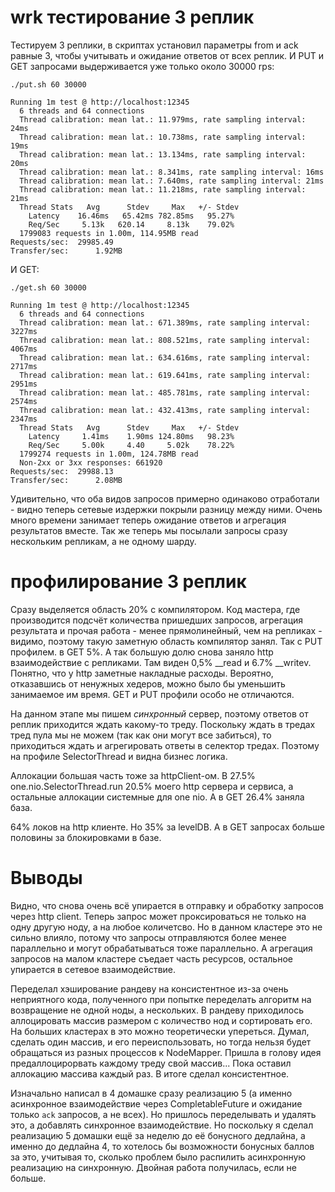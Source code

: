 # wrk тестирование 3 реплик

Тестируем 3 реплики, в скриптах установил параметры from и ack равные 3, чтобы учитывать и ожидание ответов от всех реплик.
И PUT и GET запросами выдерживается уже только около 30000 rps:
```
./put.sh 60 30000

Running 1m test @ http://localhost:12345
  6 threads and 64 connections
  Thread calibration: mean lat.: 11.979ms, rate sampling interval: 24ms
  Thread calibration: mean lat.: 10.738ms, rate sampling interval: 19ms
  Thread calibration: mean lat.: 13.134ms, rate sampling interval: 20ms
  Thread calibration: mean lat.: 8.341ms, rate sampling interval: 16ms
  Thread calibration: mean lat.: 7.640ms, rate sampling interval: 21ms
  Thread calibration: mean lat.: 11.218ms, rate sampling interval: 21ms
  Thread Stats   Avg      Stdev     Max   +/- Stdev
    Latency    16.46ms   65.42ms 782.85ms   95.27%
    Req/Sec     5.13k   620.14     8.13k    79.02%
  1799083 requests in 1.00m, 114.95MB read
Requests/sec:  29985.49
Transfer/sec:      1.92MB
```
И GET:
```
./get.sh 60 30000

Running 1m test @ http://localhost:12345
  6 threads and 64 connections
  Thread calibration: mean lat.: 671.389ms, rate sampling interval: 3227ms
  Thread calibration: mean lat.: 808.521ms, rate sampling interval: 4067ms
  Thread calibration: mean lat.: 634.616ms, rate sampling interval: 2717ms
  Thread calibration: mean lat.: 619.641ms, rate sampling interval: 2951ms
  Thread calibration: mean lat.: 485.781ms, rate sampling interval: 2574ms
  Thread calibration: mean lat.: 432.413ms, rate sampling interval: 2347ms
  Thread Stats   Avg      Stdev     Max   +/- Stdev
    Latency     1.41ms    1.90ms 124.80ms   98.23%
    Req/Sec     5.00k     4.40     5.02k    78.22%
  1799274 requests in 1.00m, 124.78MB read
  Non-2xx or 3xx responses: 661920
Requests/sec:  29988.13
Transfer/sec:      2.08MB
```

Удивительно, что оба видов запросов примерно одинаково отработали - видно теперь сетевые издержки покрыли разницу между ними.
Очень много времени занимает теперь ожидание ответов и агрегация результатов вместе. Так же теперь мы посылали запросы
сразу нескольким репликам, а не одному шарду.

# профилирование 3 реплик

Сразу выделяется область 20% с компилятором. Код мастера, где производится
подсчёт количества пришедших запросов, агрегация результата и прочая работа - менее прямолинейный, чем на репликах - видимо,
поэтому такую заметную область компилятор занял. Так с PUT профилем. в GET 5%.
А так большую долю снова заняло http взаимодействие с репликами. Там виден 0,5% __read и 6.7% __writev. Понятно, что у http
заметные накладные расходы. Вероятно, отказавшись от ненужных хедеров, можно было бы уменьшить занимаемое им время.
GET и PUT профили особо не отличаются.

На данном этапе мы пишем *синхронный* сервер, поэтому ответов от реплик приходится ждать какому-то треду. Поскольку ждать
в тредах тред пула мы не можем (так как они могут все забиться), то приходиться ждать и агрегировать ответы в селектор тредах.
Поэтому на профиле SelectorThread и видна бизнес логика.

Аллокации большая часть тоже за httpClient-ом. В 27.5% one.nio.SelectorThread.run 20.5% моего http сервера и сервиса,
а остальные аллокации системные для one nio. А в GET 26.4% заняла база.

64% локов на http клиенте. Но 35% за levelDB. А в GET запросах больше половины за блокировками в базе.

# Выводы

Видно, что снова очень всё упирается в отправку и обработку запросов через http client.
Теперь запрос может проксироваться не только на одну другую ноду, а на любое количетсво. Но в данном кластере это не сильно влияло,
потому что запросы отправляются более менее параллельно и могут обрабатываться тоже параллельно. А агрегация запросов на
малом кластере съедает часть ресурсов, остальное упирается в сетевое взаимодействие.

Переделал хэширование рандеву на консистентное из-за очень неприятного кода, полученного при попытке переделать
алгоритм на возвращение не одной ноды, а нескольких. В рандеву приходилось аллоцировать массив размером с количество нод
и сортировать его. На больших кластерах в это можно теоретически упереться. Думал, сделать один массив, и его переиспользовать,
но тогда нельзя будет обращаться из разных процессов к NodeMapper. Пришла в голову идея предаллоцирорвать каждому треду
свой массив... Пока оставил аллокацию массива каждый раз.
В итоге сделал консистентное.

Изначально написал в 4 домашке сразу реализацию 5 (а именно асинхронное взаимодействие через CompletableFuture
и ожидание только `ack` запросов, а не всех). Но пришлось переделывать и удалять это, а добавлять синхронное взаимодействие.
Но поскольку я сделал реализацию 5 домашки ещё за неделю до её бонусного дедлайна, а именно до дедлайна 4,
то хотелось бы возможности бонусных баллов за это, учитывая то, сколько проблем было распилить асинхронную реализацию
на синхронную. Двойная работа получилась, если не больше.
